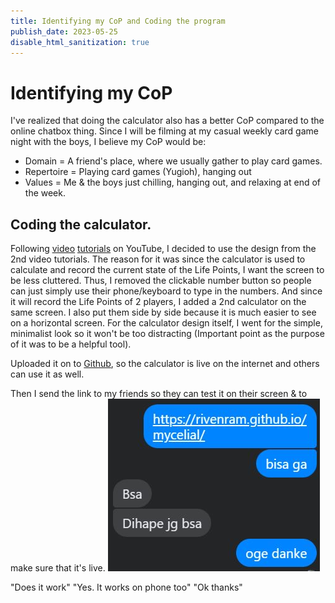 ```yaml
---
title: Identifying my CoP and Coding the program
publish_date: 2023-05-25
disable_html_sanitization: true
---
```


# Identifying my CoP

I've realized that doing the calculator also has a better CoP compared to the online chatbox thing. Since I will be filming at my casual weekly card game night with the boys, I believe my CoP would be:

- Domain = A friend's place, where we usually gather to play card games.
- Repertoire = Playing card games (Yugioh), hanging out
- Values = Me & the boys just chilling, hanging out, and relaxing at end of the week.

##  Coding the calculator.
 
Following [video](https://youtu.be/QS6Y0ezhyCs) [tutorials](https://youtu.be/Exo7zmvRePs) on YouTube, I decided to use the design from the 2nd video tutorials.
The reason for it was since the calculator is used to calculate and record the current state of the Life Points, I want the screen to be less cluttered. Thus, I removed the clickable number button so people can just simply use their phone/keyboard to type in the numbers. And since it will record the Life Points of 2 players, I added a 2nd calculator on the same screen. I also put them side by side because it is much easier to see on a horizontal screen.
For the calculator design itself, I went for the simple, minimalist look so it won't be too distracting (Important point as the purpose of it was to be a helpful tool).

Uploaded it on to [Github](https://rivenram.github.io/mycelial/), so the calculator is live on the internet and others can use it as well. 

Then I send the link to my friends so they can test it on their screen & to make sure that it's live.
![bisaga](images/bisaga.JPG)

"Does it work"
"Yes. It works on phone too"
"Ok thanks"

